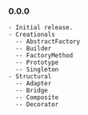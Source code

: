 ### 0.0.0
    - Initial release.
    - Creationals
      -- AbstractFactory
      -- Builder
      -- FactoryMethod
      -- Prototype
      -- Singleton
    - Structural
      -- Adapter
      -- Bridge
      -- Composite
      -- Decorator
